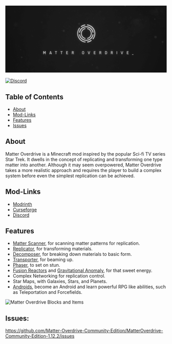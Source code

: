 ![](BannerBlinks.gif)

[![Discord](https://img.shields.io/discord/703124643149643818.svg?style=for-the-badge)](https://discord.gg/hQyAEZV)

## Table of Contents
* [About](#about)
* [Mod-Links](#mod-links)
* [Features](#features)
* [Issues](#issues)

## About
Matter Overdrive is a Minecraft mod inspired by the popular Sci-fi TV series Star Trek. It dwells in the concept of replicating and transforming one type matter into another.
Although it may seem overpowered, Matter Overdrive takes a more realistic approach and requires the player to build a complex system before even the simplest replication can be achieved.

## Mod-Links
* [Modrinth](https://modrinth.com/mod/moce)
* [Curseforge](https://www.curseforge.com/minecraft/mc-mods/matter-overdrive-community-edition)
* [Discord](https://discord.gg/hQyAEZV)

## Features
* [Matter Scanner](https://mo.simeonradivoev.com/items/matter_scanner/), for scanning matter patterns for replication.
* [Replicator](https://mo.simeonradivoev.com/items/replicator/), for transforming materials.
* [Decomposer](https://mo.simeonradivoev.com/items/decomposer/), for breaking down materials to basic form.
* [Transporter](https://mo.simeonradivoev.com/items/transporter/), for beaming up.
* [Phaser](https://mo.simeonradivoev.com/items/phaser/), to set on stun.
* [Fusion Reactors](https://mo.simeonradivoev.com/fusion-reactor/) and [Gravitational Anomaly](https://mo.simeonradivoev.com/items/gravitational_anomaly/), for that sweet energy.
* Complex Networking for replication control.
* Star Maps, with Galaxies, Stars, and Planets.
* [Androids](https://mo.simeonradivoev.com/android-guide/), become an Android and learn powerful RPG like abilities, such as Teleportation and Forcefields.

![Matter Overdrive Blocks and Items](https://mo.simeonradivoev.com/wp-content/uploads/2015/05/main_screenshot.png)

## Issues:

https://github.com/Matter-Overdrive-Community-Edition/MatterOverdrive-Community-Edition-1.12.2/issues
